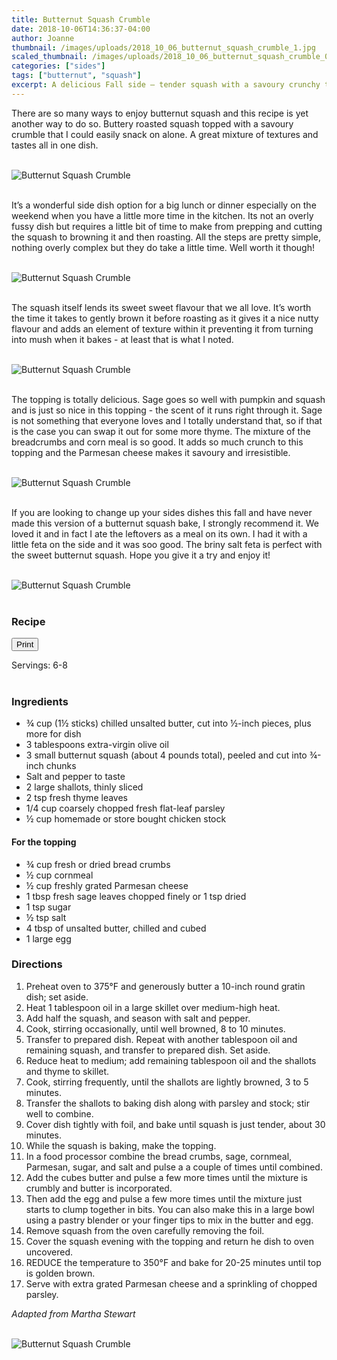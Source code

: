 ```yaml
---
title: Butternut Squash Crumble
date: 2018-10-06T14:36:37-04:00
author: Joanne
thumbnail: /images/uploads/2018_10_06_butternut_squash_crumble_1.jpg
scaled_thumbnail: /images/uploads/2018_10_06_butternut_squash_crumble_0.jpg
categories: ["sides"]
tags: ["butternut", "squash"]
excerpt: A delicious Fall side – tender squash with a savoury crunchy topping
---
```


<span class="blog-text">

There are so many ways to enjoy butternut squash and this recipe is yet another way to do so. Buttery roasted squash topped with a savoury crumble that I could easily snack on alone. A great mixture of textures and tastes all in one dish.
</br>
</br>

![Butternut Squash Crumble](/images/uploads/2018_10_06_butternut_squash_crumble_2.jpg)
</br>
</br>

It’s a wonderful side dish option for a big lunch or dinner especially on the weekend when you have a little more time in the kitchen. Its not an overly fussy dish but requires a little bit of time to make from prepping and cutting the squash to browning it and then roasting. All the steps are pretty simple, nothing overly complex but they do take a little time. Well worth it though!
</br>
</br>

![Butternut Squash Crumble](/images/uploads/2018_10_06_butternut_squash_crumble_3.jpg)
</br>
</br>

The squash itself lends its sweet sweet flavour that we all love. It’s worth the time it takes to gently brown it before roasting as it gives it a nice nutty flavour and adds an element of texture within it preventing it from turning into mush when it bakes - at least that is what I noted.
</br>
</br>

![Butternut Squash Crumble](/images/uploads/2018_10_06_butternut_squash_crumble_4.jpg)
</br>
</br>

The topping is totally delicious. Sage goes so well with pumpkin and squash and is just so nice in this topping - the scent of it runs right through it. Sage is not something that everyone loves and I totally understand that, so if that is the case you can swap it out for some more thyme. The mixture of the breadcrumbs and corn meal is so good. It adds so much crunch to this topping and the Parmesan cheese makes it savoury and irresistible.
</br>
</br>

![Butternut Squash Crumble](/images/uploads/2018_10_06_butternut_squash_crumble_5.jpg)
</br>
</br>

If you are looking to change up your sides dishes this fall and have never made this version of a butternut squash bake, I strongly recommend it.  We loved it and in fact I ate the leftovers as a meal on its own. I had it with a little feta on the side and it was soo good. The briny salt feta is perfect with the sweet butternut squash. Hope you give it a try and enjoy it!
</br>
</br>

![Butternut Squash Crumble](/images/uploads/2018_10_06_butternut_squash_crumble_6.jpg)
</br>
</br>
</span>

### Recipe
<div print_button><form>
<input type="button" value="Print" class="btn__print" onClick="window.print()">
</form></div>

<div>Servings: <span itemprop="recipeYield">6-8</div>
</br>

### Ingredients

* <span itemprop="recipeIngredient">&frac34; cup (1&frac12; sticks) chilled unsalted butter, cut into &frac12;-inch pieces, plus </span>more for dish 
* <span itemprop="recipeIngredient">3 tablespoons extra-virgin olive oil </span>
* <span itemprop="recipeIngredient">3 small butternut squash (about 4 pounds total), peeled and cut into &frac34;-inch chunks </span>
* <span itemprop="recipeIngredient">Salt and pepper to taste</span>
* <span itemprop="recipeIngredient">2 large shallots, thinly sliced </span>
* <span itemprop="recipeIngredient">2 tsp fresh thyme leaves </span>
* <span itemprop="recipeIngredient">1/4 cup coarsely chopped fresh flat-leaf parsley </span>
* <span itemprop="recipeIngredient">&frac12; cup homemade or store bought chicken stock </span>

#### For the topping

* <span itemprop="recipeIngredient">&frac34; cup fresh or dried bread crumbs </span>
* <span itemprop="recipeIngredient">&frac12; cup cornmeal </span>
* <span itemprop="recipeIngredient">&frac12; cup freshly grated Parmesan cheese </span>
* <span itemprop="recipeIngredient">1 tbsp fresh sage leaves chopped finely or 1 tsp dried</span>
* <span itemprop="recipeIngredient">1 tsp sugar </span>
* <span itemprop="recipeIngredient">&frac12; tsp salt </span>
* <span itemprop="recipeIngredient">4 tbsp of unsalted butter, chilled and cubed</span>
* <span itemprop="recipeIngredient">1 large egg</span>

### Directions

1. Preheat oven to 375&deg;F and generously butter a 10-inch round gratin dish; set aside. 
2. Heat 1 tablespoon oil in a large skillet over medium-high heat. 
3. Add half the squash, and season with salt and pepper. 
4. Cook, stirring occasionally, until well browned, 8 to 10 minutes. 
5. Transfer to prepared dish. Repeat with another tablespoon oil and remaining squash, and transfer to prepared dish. Set aside. 
6. Reduce heat to medium; add remaining tablespoon oil and the shallots and thyme to skillet. 
7. Cook, stirring frequently, until the shallots are lightly browned, 3 to 5 minutes. 
8. Transfer the shallots to baking dish along with parsley and stock; stir well to combine. 
9. Cover dish tightly with foil, and bake until squash is just tender, about 30 minutes.
10. While the squash is baking, make the topping. 
11. In a food processor combine the bread crumbs, sage, cornmeal, Parmesan, sugar, and salt and pulse a a couple of times until combined. 
12. Add the cubes butter and pulse a few more times until the mixture is crumbly and butter is incorporated. 
13. Then add the egg and pulse a few more times until the mixture just starts to clump together in bits. You can also make this in a large bowl using a pastry blender or your finger tips to mix in the butter and egg. 
14. Remove squash from the oven carefully removing the foil. 
15. Cover the squash evening with the topping and return he dish to oven uncovered. 
16. REDUCE the temperature to 350&deg;F and bake for 20-25 minutes until top is golden brown.
17. Serve with extra grated Parmesan cheese and a sprinkling of chopped parsley. 

_Adapted from Martha Stewart_
</br>
</br>

![Butternut Squash Crumble](/images/uploads/2018_10_06_butternut_squash_crumble_7.jpg)
